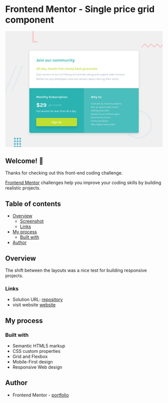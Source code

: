 # Frontend Mentor - Single price grid component

![Design preview for the Single price grid component coding challenge](./design/desktop-preview.jpg)

## Welcome! 👋

Thanks for checking out this front-end coding challenge.

[Frontend Mentor](https://www.frontendmentor.io) challenges help you improve your coding skills by building realistic projects.


## Table of contents

- [Overview](#overview)
  - [Screenshot](#screenshot)
  - [Links](#links)
- [My process](#my-process)
  - [Built with](#built-with)
- [Author](#author)

## Overview
The shift between the layouts was a nice test for building responsive projects.

### Links

- Solution URL: [repository]()
- visit website [website]()


## My process

### Built with

- Semantic HTML5 markup
- CSS custom properties
- Grid and Flexbox
- Mobile-First design
- Responsive Web design


## Author

- Frontend Mentor - [portfolio](https://www.frontendmentor.io/profile/zlatozaraZlatkova)